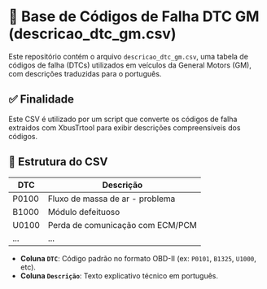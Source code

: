# 📄 Base de Códigos de Falha DTC GM (descricao_dtc_gm.csv)

Este repositório contém o arquivo `descricao_dtc_gm.csv`, uma tabela de códigos de falha (DTCs) utilizados em veículos da General Motors (GM), com descrições traduzidas para o português.

## ✅ Finalidade

Este CSV é utilizado por um script que converte os códigos de falha extraidos com XbusTrtool para exibir descrições compreensíveis dos códigos.  

## 🧩 Estrutura do CSV

| DTC     | Descrição                         |
|---------|-----------------------------------|
| P0100   | Fluxo de massa de ar - problema   |
| B1000   | Módulo defeituoso                 |
| U0100   | Perda de comunicação com ECM/PCM  |
| ...     | ...                               |

- **Coluna `DTC`**: Código padrão no formato OBD-II (ex: `P0101`, `B1325`, `U1000`, etc).
- **Coluna `Descrição`**: Texto explicativo técnico em português.
